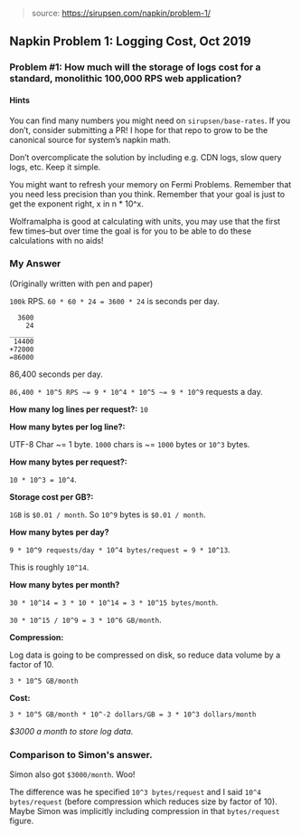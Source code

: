 > source: https://sirupsen.com/napkin/problem-1/

## Napkin Problem 1: Logging Cost, Oct 2019

### Problem #1: How much will the storage of logs cost for a standard, monolithic 100,000 RPS web application?

#### Hints

You can find many numbers you might need on `sirupsen/base-rates`. 
If you don’t, consider submitting a PR! I hope for that repo to grow to be the canonical source for system’s napkin math. 

Don’t overcomplicate the solution by including e.g. CDN logs, slow query logs, etc. Keep it simple.

You might want to refresh your memory on Fermi Problems. 
Remember that you need less precision than you think. 
Remember that your goal is just to get the exponent right, x in n * 10^x.

Wolframalpha is good at calculating with units, you may use that the first few times–but 
over time the goal is for you to be able to do these calculations with no aids!


### My Answer

(Originally written with pen and paper)

`100k` RPS. `60 * 60 * 24 = 3600 * 24` is seconds per day.

```
  3600
    24
______
 14400
+72000
=86000
```

86,400 seconds per day.


`86,400 * 10^5 RPS ~= 9 * 10^4 * 10^5 ~= 9 * 10^9` requests a day.

**How many log lines per request?:** `10`

**How many bytes per log line?:** 

UTF-8 Char ~= 1 byte. `1000` chars is ~= `1000` bytes or `10^3` bytes.

**How many bytes per request?:**

`10 * 10^3 = 10^4`.

**Storage cost per GB?:**

`1GB` is `$0.01 / month`. So `10^9` bytes is `$0.01 / month`.

**How many bytes per day?**

`9 * 10^9 requests/day * 10^4 bytes/request = 9 * 10^13`. 

This is roughly `10^14`.

**How many bytes per month?**

`30 * 10^14 = 3 * 10 * 10^14 = 3 * 10^15 bytes/month`.

`30 * 10^15 / 10^9 = 3 * 10^6 GB/month`.

**Compression:**

Log data is going to be compressed on disk, so reduce data volume by a factor of 10.

`3 * 10^5 GB/month`

**Cost:**

`3 * 10^5 GB/month * 10^-2 dollars/GB = 3 * 10^3 dollars/month`

_$3000 a month to store log data._
 
### Comparison to Simon's answer.

Simon also got `$3000/month`. Woo! 

The difference was he specified `10^3 bytes/request` and I said `10^4 bytes/request`
(before compression which reduces size by factor of 10). 
Maybe Simon was implicitly including compression in that `bytes/request` figure.
